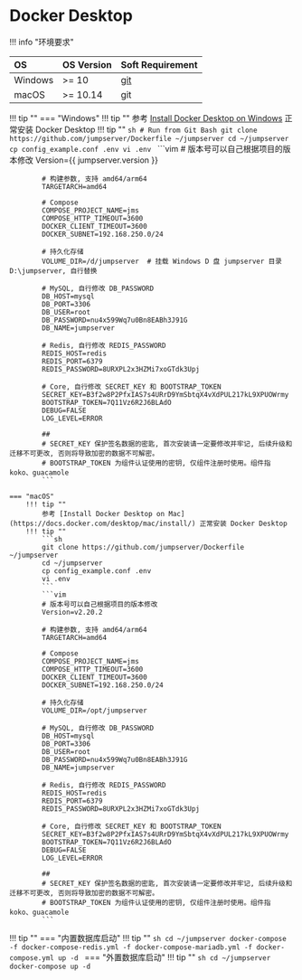 # Docker Desktop

!!! info "环境要求"

| OS      | OS Version | Soft Requirement                        |
| :-------| :----------| :-------------------------------------- |
| Windows | >= 10      | [git](https://git-scm.com/download/win) |
| macOS   | >= 10.14   | git                                     |

!!! tip ""
    === "Windows"
        !!! tip ""
            参考 [Install Docker Desktop on Windows](https://docs.docker.com/desktop/windows/install/) 正常安装 Docker Desktop
        !!! tip ""
            ```sh
            # Run from Git Bash
            git clone https://github.com/jumpserver/Dockerfile ~/jumpserver
            cd ~/jumpserver
            cp config_example.conf .env
            vi .env
            ```
            ```vim
            # 版本号可以自己根据项目的版本修改
            Version={{ jumpserver.version }}

            # 构建参数, 支持 amd64/arm64
            TARGETARCH=amd64

            # Compose
            COMPOSE_PROJECT_NAME=jms
            COMPOSE_HTTP_TIMEOUT=3600
            DOCKER_CLIENT_TIMEOUT=3600
            DOCKER_SUBNET=192.168.250.0/24

            # 持久化存储
            VOLUME_DIR=/d/jumpserver  # 挂载 Windows D 盘 jumpserver 目录 D:\jumpserver, 自行替换

            # MySQL, 自行修改 DB_PASSWORD
            DB_HOST=mysql
            DB_PORT=3306
            DB_USER=root
            DB_PASSWORD=nu4x599Wq7u0Bn8EABh3J91G
            DB_NAME=jumpserver

            # Redis, 自行修改 REDIS_PASSWORD
            REDIS_HOST=redis
            REDIS_PORT=6379
            REDIS_PASSWORD=8URXPL2x3HZMi7xoGTdk3Upj

            # Core, 自行修改 SECRET_KEY 和 BOOTSTRAP_TOKEN
            SECRET_KEY=B3f2w8P2PfxIAS7s4URrD9YmSbtqX4vXdPUL217kL9XPUOWrmy
            BOOTSTRAP_TOKEN=7Q11Vz6R2J6BLAdO
            DEBUG=FALSE
            LOG_LEVEL=ERROR

            ##
            # SECRET_KEY 保护签名数据的密匙, 首次安装请一定要修改并牢记, 后续升级和迁移不可更改, 否则将导致加密的数据不可解密。
            # BOOTSTRAP_TOKEN 为组件认证使用的密钥, 仅组件注册时使用。组件指 koko、guacamole
            ```

    === "macOS"
        !!! tip ""
            参考 [Install Docker Desktop on Mac](https://docs.docker.com/desktop/mac/install/) 正常安装 Docker Desktop
        !!! tip ""
            ```sh
            git clone https://github.com/jumpserver/Dockerfile ~/jumpserver
            cd ~/jumpserver
            cp config_example.conf .env
            vi .env
            ```
            ```vim
            # 版本号可以自己根据项目的版本修改
            Version=v2.20.2

            # 构建参数, 支持 amd64/arm64
            TARGETARCH=amd64

            # Compose
            COMPOSE_PROJECT_NAME=jms
            COMPOSE_HTTP_TIMEOUT=3600
            DOCKER_CLIENT_TIMEOUT=3600
            DOCKER_SUBNET=192.168.250.0/24

            # 持久化存储
            VOLUME_DIR=/opt/jumpserver

            # MySQL, 自行修改 DB_PASSWORD
            DB_HOST=mysql
            DB_PORT=3306
            DB_USER=root
            DB_PASSWORD=nu4x599Wq7u0Bn8EABh3J91G
            DB_NAME=jumpserver

            # Redis, 自行修改 REDIS_PASSWORD
            REDIS_HOST=redis
            REDIS_PORT=6379
            REDIS_PASSWORD=8URXPL2x3HZMi7xoGTdk3Upj

            # Core, 自行修改 SECRET_KEY 和 BOOTSTRAP_TOKEN
            SECRET_KEY=B3f2w8P2PfxIAS7s4URrD9YmSbtqX4vXdPUL217kL9XPUOWrmy
            BOOTSTRAP_TOKEN=7Q11Vz6R2J6BLAdO
            DEBUG=FALSE
            LOG_LEVEL=ERROR

            ##
            # SECRET_KEY 保护签名数据的密匙, 首次安装请一定要修改并牢记, 后续升级和迁移不可更改, 否则将导致加密的数据不可解密。
            # BOOTSTRAP_TOKEN 为组件认证使用的密钥, 仅组件注册时使用。组件指 koko、guacamole
            ```

!!! tip ""
    === "内置数据库启动"
        !!! tip ""
            ```sh
            cd ~/jumpserver
            docker-compose -f docker-compose-redis.yml -f docker-compose-mariadb.yml -f docker-compose.yml up -d
            ```
    === "外置数据库启动"
        !!! tip ""
            ```sh
            cd ~/jumpserver
            docker-compose up -d
            ```
